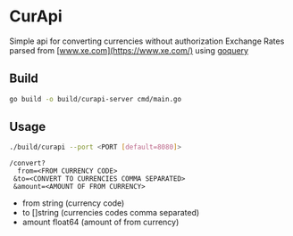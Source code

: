 # CurApi
Simple api for converting currencies without authorization
Exchange Rates parsed from [www.xe.com](https://www.xe.com/) using [goquery](https://github.com/PuerkitoBio/goquery)

## Build
```bash
go build -o build/curapi-server cmd/main.go
```

## Usage
```bash
./build/curapi --port <PORT [default=8080]>
```
```
/convert?
  from=<FROM CURRENCY CODE>
 &to=<CONVERT TO CURRENCIES COMMA SEPARATED>
 &amount=<AMOUNT OF FROM CURRENCY>
```
- from string (currency code)
- to []string (currencies codes comma separated)
- amount float64 (amount of from currency)
